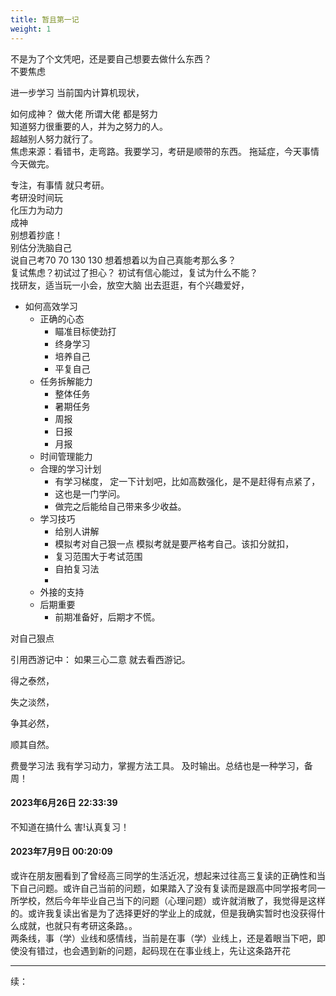 ```yaml
---
title: 暂且第一记
weight: 1
---
```

不是为了个文凭吧，还是要自己想要去做什么东西？   
不要焦虑

进一步学习 
当前国内计算机现状，


如何成神？  做大佬 所谓大佬  都是努力   
知道努力很重要的人，并为之努力的人。  
超越别人努力就行了。  
焦虑来源：看错书，走弯路。我要学习，考研是顺带的东西。
拖延症，今天事情今天做完。  

专注，有事情 就只考研。  
考研没时间玩  
化压力为动力   
成神  
别想着抄底！  
别估分洗脑自己   
说自己考70 70 130 130 想着想着以为自己真能考那么多？  
复试焦虑？初试过了担心？ 初试有信心能过，复试为什么不能？   
找研友，适当玩一小会，放空大脑 出去逛逛，有个兴趣爱好，




- 如何高效学习
	- 正确的心态
		- 瞄准目标使劲打
		- 终身学习
		- 培养自己
		- 平复自己
	- 任务拆解能力
		- 整体任务
		- 暑期任务
		- 周报
		- 日报
		- 月报
	- 时间管理能力
	- 合理的学习计划
		- 有学习梯度，
		  定一下计划吧，比如高数强化，是不是赶得有点紧了，
		- 这也是一门学问。
		- 做完之后能给自己带来多少收益。
	- 学习技巧
		- 给别人讲解
		- 模拟考对自己狠一点 模拟考就是要严格考自己。该扣分就扣，
		- 复习范围大于考试范围
		- 自拍复习法
		- 
	- 外接的支持
	- 后期重要
		- 前期准备好，后期才不慌。
	
对自己狠点

引用西游记中：
如果三心二意 就去看西游记。
<p>得之泰然，</p>
<p>失之淡然，</p>
<p>争其必然，</p>
<p>顺其自然。</p>

费曼学习法
我有学习动力，掌握方法工具。
及时输出。总结也是一种学习，备周！


#### 2023年6月26日 22:33:39
不知道在搞什么 害!认真复习！

#### 2023年7月9日 00:20:09
或许在朋友圈看到了曾经高三同学的生活近况，想起来过往高三复读的正确性和当下自己问题。或许自己当前的问题，如果踏入了没有复读而是跟高中同学报考同一所学校，然后今年毕业自己当下的问题（心理问题）或许就消散了，我觉得是这样的。或许我复读出省是为了选择更好的学业上的成就，但是我确实暂时也没获得什么成就，也就只有考研这条路。。     
两条线，事（学）业线和感情线，当前是在事（学）业线上，还是着眼当下吧，即使没有错过，也会遇到新的问题，起码现在在事业线上，先让这条路开花         

---

续：